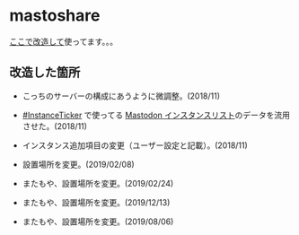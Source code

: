 # mastoshare

[ここで改造して](https://miy.pw/share/)使ってます。。。


## 改造した箇所

- こっちのサーバーの構成にあうように微調整。(2018/11)

- [#InstanceTicker](https://github.com/weepjp/InstanceTicker) で使ってる [Mastodon インスタンスリスト](https://miy.pw/instance/)のデータを流用させた。(2018/11)

- インスタンス追加項目の変更（ユーザー設定と記載）。(2018/11)

- 設置場所を変更。(2019/02/08)

- またもや、設置場所を変更。(2019/02/24)

- またもや、設置場所を変更。(2019/12/13)

- またもや、設置場所を変更。(2019/08/06)
